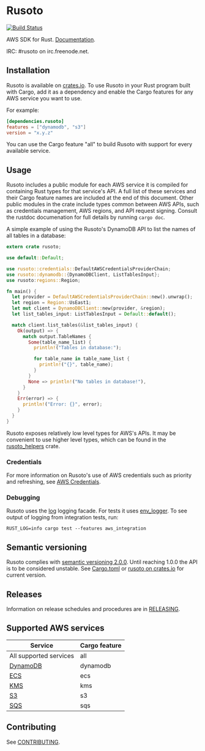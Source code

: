 # Rusoto

[![Build Status](https://travis-ci.org/rusoto/rusoto.svg?branch=master)](https://travis-ci.org/rusoto/rusoto)

AWS SDK for Rust. [Documentation](http://rusoto.github.io/rusoto/rusoto/index.html).

IRC: #rusoto on irc.freenode.net.

## Installation

Rusoto is available on [crates.io](https://crates.io/crates/rusoto).
To use Rusoto in your Rust program built with Cargo, add it as a dependency and enable the Cargo features for any AWS service you want to use.

For example:

``` toml
[dependencies.rusoto]
features = ["dynamodb", "s3"]
version = "x.y.z"
```

You can use the Cargo feature "all" to build Rusoto with support for every available service.

## Usage

Rusoto includes a public module for each AWS service it is compiled for containing Rust types for that service's API.
A full list of these services and their Cargo feature names are included at the end of this document.
Other public modules in the crate include types common between AWS APIs, such as credentials management, AWS regions, and API request signing.
Consult the rustdoc documenation for full details by running `cargo doc`.

A simple example of using the Rusoto's DynamoDB API to list the names of all tables in a database:

```rust
extern crate rusoto;

use default::Default;

use rusoto::credentials::DefaultAWSCredentialsProviderChain;
use rusoto::dynamodb::{DynamoDBClient, ListTablesInput};
use rusoto:regions::Region;

fn main() {
  let provider = DefaultAWSCredentialsProviderChain::new().unwrap();
  let region = Region::UsEast1;
  let mut client = DynamoDBClient::new(provider, &region);
  let list_tables_input: ListTablesInput = Default::default();

  match client.list_tables(&list_tables_input) {
    Ok(output) => {
      match output.TableNames {
        Some(table_name_list) {
          println!("Tables in database:");

          for table_name in table_name_list {
            println!("{}", table_name);
          }
        }
        None => println!("No tables in database!"),
      }
    }
    Err(error) => {
      println!("Error: {}", error);
    }
  }
}
```

Rusoto exposes relatively low level types for AWS's APIs.
It may be convenient to use higher level types, which can be found in the [rusoto_helpers](https://github.com/rusoto/rusoto_helpers) crate.

### Credentials

For more information on Rusoto's use of AWS credentials such as priority and refreshing, see [AWS Credentials](AWS-CREDENTIALS.md).

### Debugging

Rusoto uses the [log](https://crates.io/crates/log/) logging facade.
For tests it uses [env_logger](https://crates.io/crates/env_logger/).
To see output of logging from integration tests, run:

`RUST_LOG=info cargo test --features aws_integration`

## Semantic versioning

Rusoto complies with [semantic versioning 2.0.0](http://semver.org/).
Until reaching 1.0.0 the API is to be considered unstable.
See [Cargo.toml](Cargo.toml) or [rusoto on crates.io](https://crates.io/crates/rusoto) for current version.

## Releases

Information on release schedules and procedures are in [RELEASING](RELEASING.md).

## Supported AWS services

Service | Cargo feature
--------|--------------
All supported services | all
[DynamoDB](https://aws.amazon.com/dynamodb/) | dynamodb
[ECS](https://aws.amazon.com/ecs/) | ecs
[KMS](https://aws.amazon.com/kms/) | kms
[S3](https://aws.amazon.com/s3/) | s3
[SQS](https://aws.amazon.com/sqs/) | sqs

## Contributing

See [CONTRIBUTING](CONTRIBUTING.md).
